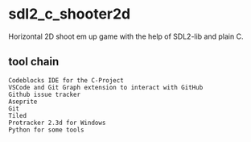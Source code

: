 # sdl2_c_shooter2d

Horizontal 2D shoot em up game with the help of SDL2-lib and plain C.

## tool chain

    Codeblocks IDE for the C-Project
    VSCode and Git Graph extension to interact with GitHub
    Github issue tracker
    Aseprite
    Git
    Tiled
    Protracker 2.3d for Windows
    Python for some tools
